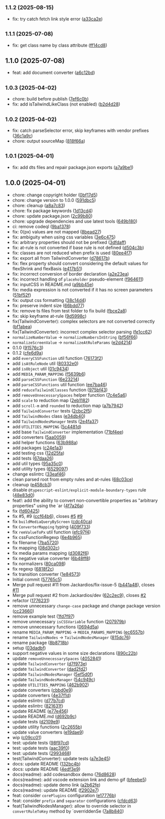 ## <small>1.1.2 (2025-08-15)</small>

* fix: try catch fetch link style error ([a33ca2e](https://github.com/UseringOfficial/css-to-tailwindcss/commit/a33ca2e))

## <small>1.1.1 (2025-07-08)</small>

* fix: get class name by class attribute ([ff14cd8](https://github.com/UseringOfficial/css-to-tailwindcss/commit/ff14cd8))

## 1.1.0 (2025-07-08)

* feat: add document converter ([a6c12bd](https://github.com/UseringOfficial/css-to-tailwindcss/commit/a6c12bd))

## <small>1.0.3 (2025-04-02)</small>

* chore: build before publish ([7ef6c0b](https://github.com/UseringOfficial/css-to-tailwindcss/commit/7ef6c0b))
* fix: add isTailwindLikeClass (not enabled) ([b2d4d28](https://github.com/UseringOfficial/css-to-tailwindcss/commit/b2d4d28))

## <small>1.0.2 (2025-04-02)</small>

* fix: catch parseSelector error, skip keyframes with vendor prefixes ([36c1a9c](https://github.com/UseringOfficial/css-to-tailwindcss/commit/36c1a9c))
* chore: output sourceMap ([818f66a](https://github.com/UseringOfficial/css-to-tailwindcss/commit/818f66a))

## <small>1.0.1 (2025-04-01)</small>

* fix: add dts files and repair package.json exports ([a7a9be1](https://github.com/UseringOfficial/css-to-tailwindcss/commit/a7a9be1))

## 1.0.0 (2025-04-01)

* chore: change copyright holder ([0bf17d5](https://github.com/UseringOfficial/css-to-tailwindcss/commit/0bf17d5))
* chore: change version to 1.0.0 ([591dbc5](https://github.com/UseringOfficial/css-to-tailwindcss/commit/591dbc5))
* chore: cleanup ([a8a7c83](https://github.com/UseringOfficial/css-to-tailwindcss/commit/a8a7c83))
* chore: fix package keywords ([1d13cd4](https://github.com/UseringOfficial/css-to-tailwindcss/commit/1d13cd4))
* chore: update package.json ([2c99b80](https://github.com/UseringOfficial/css-to-tailwindcss/commit/2c99b80))
* chore: upgrade dependencies and use latest tools ([649b180](https://github.com/UseringOfficial/css-to-tailwindcss/commit/649b180))
* ci: remove codeql ([9ba1378](https://github.com/UseringOfficial/css-to-tailwindcss/commit/9ba1378))
* fix: 0(px) values are not mapped ([8bead27](https://github.com/UseringOfficial/css-to-tailwindcss/commit/8bead27))
* fix: ambiguity when using css variables ([3e6c475](https://github.com/UseringOfficial/css-to-tailwindcss/commit/3e6c475))
* fix: arbitrary properties should not be prefixed ([3dfdaff](https://github.com/UseringOfficial/css-to-tailwindcss/commit/3dfdaff))
* fix: at-rule is not converted if base rule is not defined ([d504c3b](https://github.com/UseringOfficial/css-to-tailwindcss/commit/d504c3b))
* fix: classes are not reduced when prefix is used ([80ee4f7](https://github.com/UseringOfficial/css-to-tailwindcss/commit/80ee4f7))
* fix: export all from TailwindConverter ([d78617b](https://github.com/UseringOfficial/css-to-tailwindcss/commit/d78617b))
* fix: flex property should convert considering the default values for flexShrink and flexBasis ([e417b51](https://github.com/UseringOfficial/css-to-tailwindcss/commit/e417b51))
* fix: incorrect conversion of border declaration ([a2e23ea](https://github.com/UseringOfficial/css-to-tailwindcss/commit/a2e23ea))
* fix: incorrect handling of `placeholder` pseudo-element ([f964611](https://github.com/UseringOfficial/css-to-tailwindcss/commit/f964611))
* fix: inputCSS in README.md ([a9bb45e](https://github.com/UseringOfficial/css-to-tailwindcss/commit/a9bb45e))
* fix: media expression is not converted if it has no screen parameters ([51bf52f](https://github.com/UseringOfficial/css-to-tailwindcss/commit/51bf52f))
* fix: output css formatting ([38c14d4](https://github.com/UseringOfficial/css-to-tailwindcss/commit/38c14d4))
* fix: preserve indent size ([66bdd77](https://github.com/UseringOfficial/css-to-tailwindcss/commit/66bdd77))
* fix: remove ts files from test folder to fix build ([fbce2a8](https://github.com/UseringOfficial/css-to-tailwindcss/commit/fbce2a8))
* fix: skip keyframe at-rule ([9d5998c](https://github.com/UseringOfficial/css-to-tailwindcss/commit/9d5998c))
* fix(TailwindConverter): complex selectors are not converted correctly ([bf1abea](https://github.com/UseringOfficial/css-to-tailwindcss/commit/bf1abea))
* fix(TailwindConverter): incorrect complex selector parsing ([fe1cc62](https://github.com/UseringOfficial/css-to-tailwindcss/commit/fe1cc62))
* `normalizeNumberValue` -> `normalizeNumbersInString` ([bf56f66](https://github.com/UseringOfficial/css-to-tailwindcss/commit/bf56f66))
* `normalizeScreenValue` -> `normalizeAtRuleParams` ([e2d4214](https://github.com/UseringOfficial/css-to-tailwindcss/commit/e2d4214))
* 0.1.0 ([91576c3](https://github.com/UseringOfficial/css-to-tailwindcss/commit/91576c3))
* 0.1.2 ([cfe6d9a](https://github.com/UseringOfficial/css-to-tailwindcss/commit/cfe6d9a))
* add `everyCSSFunction` util function ([76173f2](https://github.com/UseringOfficial/css-to-tailwindcss/commit/76173f2))
* add `isAtRuleNode` util ([80332e0](https://github.com/UseringOfficial/css-to-tailwindcss/commit/80332e0))
* add `isObject` util ([01c9434](https://github.com/UseringOfficial/css-to-tailwindcss/commit/01c9434))
* add `MEDIA_PARAM_MAPPING` ([f5639b6](https://github.com/UseringOfficial/css-to-tailwindcss/commit/f5639b6))
* add `parseCSSFunction` ([6e23214](https://github.com/UseringOfficial/css-to-tailwindcss/commit/6e23214))
* add `parseCSSFunctions` util function ([ee7ba46](https://github.com/UseringOfficial/css-to-tailwindcss/commit/ee7ba46))
* add `reduceTailwindClasses` function ([975bf43](https://github.com/UseringOfficial/css-to-tailwindcss/commit/975bf43))
* add `removeUnnecessarySpaces` helper function ([7c4e5a6](https://github.com/UseringOfficial/css-to-tailwindcss/commit/7c4e5a6))
* add `scale` to reduction map ([2eb1182](https://github.com/UseringOfficial/css-to-tailwindcss/commit/2eb1182))
* add `scroll-m` and `rounded` to reduction map ([a7b7942](https://github.com/UseringOfficial/css-to-tailwindcss/commit/a7b7942))
* add `TailwindConverter` tests ([2cbc2f5](https://github.com/UseringOfficial/css-to-tailwindcss/commit/2cbc2f5))
* add `TailwindNodes` class ([e34db40](https://github.com/UseringOfficial/css-to-tailwindcss/commit/e34db40))
* add `TailwindNodesManager` tests ([2e4fa37](https://github.com/UseringOfficial/css-to-tailwindcss/commit/2e4fa37))
* add `UTILITIES_MAPPING` ([5c4481d](https://github.com/UseringOfficial/css-to-tailwindcss/commit/5c4481d))
* add base `TailwindConverter` implementation ([71bf4ee](https://github.com/UseringOfficial/css-to-tailwindcss/commit/71bf4ee))
* add converters ([5aa0059](https://github.com/UseringOfficial/css-to-tailwindcss/commit/5aa0059))
* add helper functions ([63b988a](https://github.com/UseringOfficial/css-to-tailwindcss/commit/63b988a))
* add packages ([c24e1a3](https://github.com/UseringOfficial/css-to-tailwindcss/commit/c24e1a3))
* add testing css ([12d25fa](https://github.com/UseringOfficial/css-to-tailwindcss/commit/12d25fa))
* add tests ([67daa26](https://github.com/UseringOfficial/css-to-tailwindcss/commit/67daa26))
* add util types ([95a35c0](https://github.com/UseringOfficial/css-to-tailwindcss/commit/95a35c0))
* add utility types ([6529097](https://github.com/UseringOfficial/css-to-tailwindcss/commit/6529097))
* change eslintrc ([33eaf46](https://github.com/UseringOfficial/css-to-tailwindcss/commit/33eaf46))
* clean parsed root from empty rules and at-rules ([68c03ce](https://github.com/UseringOfficial/css-to-tailwindcss/commit/68c03ce))
* cleanup ([e458cb3](https://github.com/UseringOfficial/css-to-tailwindcss/commit/e458cb3))
* disable `@typescript-eslint/explicit-module-boundary-types` rule ([48e83d0](https://github.com/UseringOfficial/css-to-tailwindcss/commit/48e83d0))
* feat!: add the ability to convert non-convertible properties as "arbitrary properties" using the `ar ([4f7a26a](https://github.com/UseringOfficial/css-to-tailwindcss/commit/4f7a26a))
* fix ([fd60425](https://github.com/UseringOfficial/css-to-tailwindcss/commit/fd60425))
* fix #5, #9 ([ccf64b6](https://github.com/UseringOfficial/css-to-tailwindcss/commit/ccf64b6)), closes [#5](https://github.com/UseringOfficial/css-to-tailwindcss/issues/5) [#9](https://github.com/UseringOfficial/css-to-tailwindcss/issues/9)
* fix `buildMediaQueryByScreen` ([cdc40ca](https://github.com/UseringOfficial/css-to-tailwindcss/commit/cdc40ca))
* fix `ConverterMapping` typing ([409f733](https://github.com/UseringOfficial/css-to-tailwindcss/commit/409f733))
* fix `remValueToPx` util function ([efc97f4](https://github.com/UseringOfficial/css-to-tailwindcss/commit/efc97f4))
* fix cssFunctionRegexp ([6e4b965](https://github.com/UseringOfficial/css-to-tailwindcss/commit/6e4b965))
* fix filename ([7ba5720](https://github.com/UseringOfficial/css-to-tailwindcss/commit/7ba5720))
* fix mapping ([08d302c](https://github.com/UseringOfficial/css-to-tailwindcss/commit/08d302c))
* fix media params mapping ([d3082f6](https://github.com/UseringOfficial/css-to-tailwindcss/commit/d3082f6))
* fix negative value converter ([6b48ff8](https://github.com/UseringOfficial/css-to-tailwindcss/commit/6b48ff8))
* fix normalizers ([80ca098](https://github.com/UseringOfficial/css-to-tailwindcss/commit/80ca098))
* fix regexp ([6818f2c](https://github.com/UseringOfficial/css-to-tailwindcss/commit/6818f2c))
* fix transition converter ([1e84573](https://github.com/UseringOfficial/css-to-tailwindcss/commit/1e84573))
* Initial commit ([57765c5](https://github.com/UseringOfficial/css-to-tailwindcss/commit/57765c5))
* Merge pull request #11 from Jackardios/fix-issue-5 ([b441a48](https://github.com/UseringOfficial/css-to-tailwindcss/commit/b441a48)), closes [#11](https://github.com/UseringOfficial/css-to-tailwindcss/issues/11)
* Merge pull request #2 from Jackardios/dev ([62c2ec9](https://github.com/UseringOfficial/css-to-tailwindcss/commit/62c2ec9)), closes [#2](https://github.com/UseringOfficial/css-to-tailwindcss/issues/2)
* refactor ([1776231](https://github.com/UseringOfficial/css-to-tailwindcss/commit/1776231))
* remove  unnecessary `change-case` package and change package version ([cc23660](https://github.com/UseringOfficial/css-to-tailwindcss/commit/cc23660))
* remove example test ([1fd7f97](https://github.com/UseringOfficial/css-to-tailwindcss/commit/1fd7f97))
* remove unnecessary `isCSSVariable` function ([207979b](https://github.com/UseringOfficial/css-to-tailwindcss/commit/207979b))
* remove unnecessary functions ([0694d5a](https://github.com/UseringOfficial/css-to-tailwindcss/commit/0694d5a))
* rename `MEDIA_PARAM_MAPPING` -> `MEDIA_PARAMS_MAPPING` ([ec6557b](https://github.com/UseringOfficial/css-to-tailwindcss/commit/ec6557b))
* rename `TailwindNodes` -> `TailwindNodesManager` ([815dc76](https://github.com/UseringOfficial/css-to-tailwindcss/commit/815dc76))
* rename package ([8b8718b](https://github.com/UseringOfficial/css-to-tailwindcss/commit/8b8718b))
* setup ([03dadbf](https://github.com/UseringOfficial/css-to-tailwindcss/commit/03dadbf))
* support negative values in some size declarations ([890c22b](https://github.com/UseringOfficial/css-to-tailwindcss/commit/890c22b))
* update `removeUnnecessarySpaces` ([4052841](https://github.com/UseringOfficial/css-to-tailwindcss/commit/4052841))
* update `TailwindConverter` ([d7f973e](https://github.com/UseringOfficial/css-to-tailwindcss/commit/d7f973e))
* update `TailwindConverter` ([dad2fd2](https://github.com/UseringOfficial/css-to-tailwindcss/commit/dad2fd2))
* update `TailwindNodesManager` ([5ef5d0f](https://github.com/UseringOfficial/css-to-tailwindcss/commit/5ef5d0f))
* update `TailwindNodesManager` ([54c949c](https://github.com/UseringOfficial/css-to-tailwindcss/commit/54c949c))
* update `UTILITIES_MAPPING` ([462b902](https://github.com/UseringOfficial/css-to-tailwindcss/commit/462b902))
* update converters ([cbbd0e9](https://github.com/UseringOfficial/css-to-tailwindcss/commit/cbbd0e9))
* update converters ([4e37f1d](https://github.com/UseringOfficial/css-to-tailwindcss/commit/4e37f1d))
* update eslintrc ([d77b7cd](https://github.com/UseringOfficial/css-to-tailwindcss/commit/d77b7cd))
* update eslintrc ([821631f](https://github.com/UseringOfficial/css-to-tailwindcss/commit/821631f))
* update README ([e77e456](https://github.com/UseringOfficial/css-to-tailwindcss/commit/e77e456))
* update README.md ([d692b9c](https://github.com/UseringOfficial/css-to-tailwindcss/commit/d692b9c))
* update tests ([d2109e9](https://github.com/UseringOfficial/css-to-tailwindcss/commit/d2109e9))
* update utility functions ([2c2655b](https://github.com/UseringOfficial/css-to-tailwindcss/commit/2c2655b))
* update value converters ([e19dae9](https://github.com/UseringOfficial/css-to-tailwindcss/commit/e19dae9))
* wip ([c09cc01](https://github.com/UseringOfficial/css-to-tailwindcss/commit/c09cc01))
* test: update tests ([98f97cd](https://github.com/UseringOfficial/css-to-tailwindcss/commit/98f97cd))
* test: update tests ([aac39f0](https://github.com/UseringOfficial/css-to-tailwindcss/commit/aac39f0))
* test: update tests ([2993468](https://github.com/UseringOfficial/css-to-tailwindcss/commit/2993468))
* test(TailwindConverter): update tests ([a7e3e45](https://github.com/UseringOfficial/css-to-tailwindcss/commit/a7e3e45))
* docs: update README ([132bc4b](https://github.com/UseringOfficial/css-to-tailwindcss/commit/132bc4b))
* docs: update README ([4edf3e9](https://github.com/UseringOfficial/css-to-tailwindcss/commit/4edf3e9))
* docs(readme): add codesandbox demo ([76d8628](https://github.com/UseringOfficial/css-to-tailwindcss/commit/76d8628))
* docs(readme): add vscode extension link and demo gif ([bfeebe5](https://github.com/UseringOfficial/css-to-tailwindcss/commit/bfeebe5))
* docs(readme): update demo link ([a2b62fe](https://github.com/UseringOfficial/css-to-tailwindcss/commit/a2b62fe))
* docs(readme): update README ([f2902e7](https://github.com/UseringOfficial/css-to-tailwindcss/commit/f2902e7))
* feat: consider `corePlugins` configuration ([e17776b](https://github.com/UseringOfficial/css-to-tailwindcss/commit/e17776b))
* feat: consider `prefix` and `separator` configurations ([cfdcd63](https://github.com/UseringOfficial/css-to-tailwindcss/commit/cfdcd63))
* feat(TailwindNodesManager): allow to override selector in `convertRuleToKey` method by `overriddenSe ([7a8b840](https://github.com/UseringOfficial/css-to-tailwindcss/commit/7a8b840))
